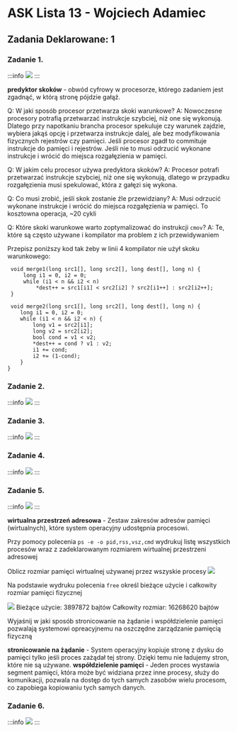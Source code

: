 # ASK Lista 13 - Wojciech Adamiec
## Zadania Deklarowane: 1

### Zadanie 1.
:::info
![](https://i.imgur.com/UYh3Jte.png)
:::

**predyktor skoków** - obwód cyfrowy w procesorze, którego zadaniem jest zgadnąć, w którą stronę pójdzie gałąź. 

Q: W jaki sposób procesor przetwarza skoki warunkowe?
A: Nowoczesne procesory potrafią przetwarzać instrukcje szybciej, niż one się wykonują. Dlatego przy napotkaniu brancha procesor spekuluje czy warunek zajdzie, wybiera jakąś opcję i przetwarza instrukcje dalej, ale bez modyfikowania fizycznych rejestrów czy pamięci.
Jeśli procesor zgadł to commituje instrukcje do pamięci i rejestrów. 
Jeśli nie to musi odrzucić wykonane instrukcje i wrócić do miejsca rozgałęzienia w pamięci. 


Q: W jakim celu procesor używa predyktora skoków?
A: Procesor potrafi przetwarzać instrukcje szybciej, niż one się wykonują, dlatego w przypadku rozgałęzienia musi spekulować, która z gałęzi się wykona. 

Q: Co musi zrobić, jeśli skok zostanie źle przewidziany? 
A: Musi odrzucić wykonane instrukcje i wrócić do miejsca rozgałęzienia w pamięci. To kosztowna operacja, ~$20$ cykli 

Q: Które skoki warunkowe warto zoptymalizować do instrukcji `cmov`? 
A: Te, które są często używane i kompilator ma problem z ich przewidywaniem

Przepisz poniższy kod tak żeby w linii 4 kompilator nie użył skoku warunkowego: 

```c=
 void merge1(long src1[], long src2[], long dest[], long n) {
     long i1 = 0, i2 = 0;
     while (i1 < n && i2 < n)
         *dest++ = src1[i1] < src2[i2] ? src2[i1++] : src2[i2++];
 }
```

```c=
 void merge2(long src1[], long src2[], long dest[], long n) {
    long i1 = 0, i2 = 0;
    while (i1 < n && i2 < n) {
        long v1 = src2[i1];
        long v2 = src2[i2];
        bool cond = v1 < v2;
        *dest++ = cond ? v1 : v2;
        i1 += cond;
        i2 += (1-cond);
    }
}
```

### Zadanie 2.
:::info
![](https://i.imgur.com/NpP4CSP.png)
:::

### Zadanie 3.
:::info
![](https://i.imgur.com/85oHgfc.png)
:::

### Zadanie 4.
:::info
![](https://i.imgur.com/iwOymM7.png)
:::

### Zadanie 5.
:::info
![](https://i.imgur.com/Be8H8tT.png)
:::

**wirtualna przestrzeń adresowa** - Zestaw zakresów adresów pamięci (wirtualnych), które system operacyjny udostępnia procesowi.

Przy pomocy polecenia `ps -e -o pid,rss,vsz,cmd` wydrukuj listę wszystkich procesów
wraz z zadeklarowanym rozmiarem wirtualnej przestrzeni adresowej

Oblicz rozmiar pamięci wirtualnej używanej przez wszyskie procesy
![](https://i.imgur.com/TTtrCqj.png)

Na podstawie wydruku polecenia `free` określ bieżące użycie i całkowity rozmiar pamięci fizycznej

![](https://i.imgur.com/ib51RNt.png)
Bieżące użycie: $3897872$ bajtów
Całkowity rozmiar: $16268620$ bajtów

Wyjaśnij w jaki sposób stronicowanie na żądanie i współdzielenie pamięci pozwalają systemowi opreacyjnemu na oszczędne zarządzanie pamięcią fizyczną

**stronicowanie na żądanie** - System operacyjny kopiuje stronę z dysku do pamięci tylko jeśli proces zażądał tej strony. Dzięki temu nie ładujemy stron, które nie są używane.
**współdzielenie pamięci** - Jeden proces wystawia segment pamięci, która może być widziana przez inne procesy, służy do komunikacji, pozwala na dostęp do tych samych zasobów wielu procesom, co zapobiega kopiowaniu tych samych danych. 

### Zadanie 6.
:::info
![](https://i.imgur.com/4Zi6Twp.png)
:::
